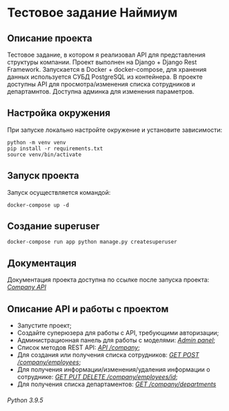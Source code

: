 # Тестовое задание Наймиум


## Описание проекта
Тестовое задание, в котором я реализовал API для представления структуры компании. Проект выполнен на Django + Django Rest
Framework. Запускается в Docker + docker-compose, для хранения данных используется СУБД PostgreSQL из контейнера.
В проекте доступны API для просмотра/изменения списка сотрудников и департамнтов. Доступна админка для изменения параметров.

## Настройка окружения
При запуске локально настройте окружение и установите зависимости:
```shell script
python -m venv venv
pip install -r requirements.txt
source venv/bin/activate
```

## Запуск проекта
Запуск осуществляется командой:
```shell script
docker-compose up -d
```

## Создание superuser
```shell script
docker-compose run app python manage.py createsuperuser
```

## Документация
Документация проекта доступна по ссылке после запуска проекта: [*Company API*](http://0.0.0.0:8000/swagger)

## Описание API и работы с проектом
* Запустите проект;
* Создайте суперюзера для работы с API, требующими авторизации;
* Администрационная панель для работы с моделями: [*Admin panel*](http://0.0.0.0:8000/admin);
* Список методов REST API: [*API /company*](http://0.0.0.0:8000/company);
* Для создания или получения списка сотрудников: [*GET POST /company/employees*](http://0.0.0.0:8000/company/employees);
* Для получения информации/изменения/удаления информации о сотруднике: [*GET PUT DELETE /company/employees/id*](http://0.0.0.0:8000/company/employees/EMPLOYEE_ID);
* Для получения списка департаментов: [*GET /company/departments*](http://0.0.0.0:8000/company/departments)



###### _Python 3.9.5_